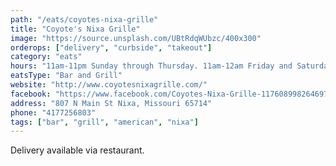 ```yaml
---
path: "/eats/coyotes-nixa-grille"
title: "Coyote's Nixa Grille"
image: "https://source.unsplash.com/UBtRdqWUbzc/400x300"
orderops: ["delivery", "curbside", "takeout"]
category: "eats"
hours: "11am-11pm Sunday through Thursday. 11am-12am Friday and Saturday"
eatsType: "Bar and Grill"
website: "http://www.coyotesnixagrille.com/"
facebook: "https://www.facebook.com/Coyotes-Nixa-Grille-117608998264697"
address: "807 N Main St Nixa, Missouri 65714"
phone: "4177256803"
tags: ["bar", "grill", "american", "nixa"]
---
```


Delivery available via restaurant.
